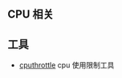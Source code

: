 CPU 相关
---

工具
---
- [cputhrottle](http://www.willnolan.com/cputhrottle/cputhrottle.html) cpu 使用限制工具